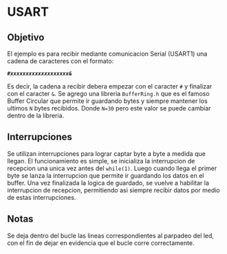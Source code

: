 # USART

 ## Objetivo
 El ejemplo es para recibir mediante comunicacion Serial (USART1) una cadena de caracteres con el formato:
 
***```#xxxxxxxxxxxxxxxxxxx&```***

Es decir, la cadena a recibir debera empezar con el caracter `#` y finalizar con el caracter `&`.
Se agrego una libreria `BufferRing.h` que es el famoso Buffer Circular que permite ir guardando bytes y siempre mantener los ultimos `N` bytes recibidos. Donde `N=30` pero este valor se puede cambiar dentro de la libreria.

## Interrupciones
Se utilizan interrupciones para lograr captar byte a byte a medida que llegan.
El funcionamiento es simple, se inicializa la interrupcion de recepcion una unica vez antes del `while(1)`. Luego cuando llega el primer byte se lanza la interrupcion que permite ir guardando los datos en el buffer. Una vez finalizada la logica de guardado, se vuelve a habilitar la interrupcion de recepcion, permitiendo asi siempre recibir datos por medio de estas interrupciones.

  

## Notas
Se deja dentro del bucle las lineas correspondientes al parpadeo del led, con el fin de dejar en evidencia que el bucle corre correctamente.